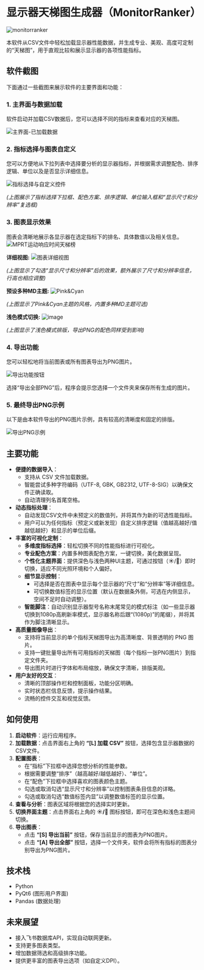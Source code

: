 # 显示器天梯图生成器（MonitorRanker）
![monitorranker](https://github.com/user-attachments/assets/dc2c5eed-fe34-4468-af8e-0040f8f3615f)

本软件从CSV文件中轻松加载显示器性能数据，并生成专业、美观、高度可定制的“天梯图”，用于直观比较和展示显示器的各项性能指标。

## 软件截图
下面通过一些截图来展示软件的主要界面和功能：
### 1. 主界面与数据加载
软件启动并加载CSV数据后，您可以选择不同的指标来查看对应的天梯图。

![主界面-已加载数据](https://github.com/user-attachments/assets/9ce67d92-82a2-4aea-9ac2-5ac2bc579ca6)

### 2. 指标选择与图表自定义
您可以方便地从下拉列表中选择要分析的显示器指标，并根据需求调整配色、排序逻辑、单位以及是否显示详细信息。

![指标选择与自定义控件](https://github.com/user-attachments/assets/ee19cf64-102a-4215-b325-04286f9ae9a4)

*(上图展示了指标选择下拉框、配色方案、排序逻辑、单位输入框和“显示尺寸和分辨率”复选框)*

### 3. 图表显示效果
图表会清晰地展示各显示器在选定指标下的排名、具体数值以及相关信息。
![MPRT运动响应时间天梯榜](https://github.com/user-attachments/assets/a0ea967d-6e19-4f86-a646-a4cbe9d34f46)


**详细视图:**
![图表详细视图](https://github.com/user-attachments/assets/1f7ab66f-675d-42b0-a48a-3aea5007b56f)

*(上图显示了勾选“显示尺寸和分辨率”后的效果，额外展示了尺寸和分辨率信息，行高也相应调整)*

**预设多种MD主题:**
![Pink&Cyan](https://github.com/user-attachments/assets/15698677-56b0-4099-8c25-8b083678dec6)

*(上图显示了Pink&Cyan主题的风格，内置多种MD主题可选)*

**浅色模式切换:**
![image](https://github.com/user-attachments/assets/b87dc5c5-aed9-4d27-8b1b-f46cb3b4cd84)

*(上图显示了浅色模式排版，导出PNG的配色同样受到影响)*

### 4. 导出功能
您可以轻松地将当前图表或所有图表导出为PNG图片。

![导出功能按钮](https://github.com/user-attachments/assets/a1272f22-2b35-4a61-a1f5-3709da432eed)

选择“导出全部PNG”后，程序会提示您选择一个文件夹来保存所有生成的图片。

### 5. 最终导出PNG示例
以下是由本软件导出的PNG图片示例，具有较高的清晰度和固定的排版。

![导出PNG示例](https://github.com/user-attachments/assets/bf4f2883-7b6f-48e9-9f1a-0420a5afaed1)

## 主要功能

* **便捷的数据导入**：
    * 支持从 CSV 文件加载数据。
    * 智能尝试多种字符编码（UTF-8, GBK, GB2312, UTF-8-SIG）以确保文件正确读取。
    * 自动清理列名首尾空格。
* **动态指标处理**：
    * 自动发现CSV文件中未预定义的数值列，并将其作为新的可选性能指标。
    * 用户可以为任何指标（预定义或新发现）自定义排序逻辑（值越高越好/值越低越好）和显示的单位后缀。
* **丰富的可视化定制**：
    * **多维度指标选择**：轻松切换不同的性能指标进行可视化。
    * **专业配色方案**：内置多种图表配色方案，一键切换，美化数据呈现。
    * **个性化主题界面**：提供深色与浅色两种UI主题，可通过按钮（☀️/🌙）即时切换，适应不同光照环境和个人偏好。
    * **细节显示控制**：
        * 可选择是否在图表中显示每个显示器的“尺寸”和“分辨率”等详细信息。
        * 可切换数值标签的显示位置（默认在数据条外侧，可选在内侧显示，空间不足时自动调整）。
    * **智能脚注**：自动识别显示器型号名称末尾常见的模式标注（如一些显示器切换到1080p高刷新率模式，显示器名称后跟“(1080p)”的尾缀），并将其作为脚注清晰显示。
* **高质量图像导出**：
    * 支持将当前显示的单个指标天梯图导出为高清晰度、背景透明的 PNG 图片。
    * 支持一键批量导出所有可用指标的天梯图（每个指标一张PNG图片）到指定文件夹。
    * 导出图片时进行字体和布局缩放，确保文字清晰，排版美观。
* **用户友好的交互**：
    * 清晰的顶部操作栏和控制面板，功能分区明确。
    * 实时状态栏信息反馈，提示操作结果。
    * 流畅的控件交互和视觉反馈。

## 如何使用

1.  **启动软件**：运行应用程序。
2.  **加载数据**：点击界面右上角的 **“[L] 加载 CSV”** 按钮，选择包含显示器数据的CSV文件。
3.  **配置图表**：
    * 在“指标”下拉框中选择您想分析的性能参数。
    * 根据需要调整“排序”（越高越好/越低越好）、“单位”。
    * 在“配色”下拉框中选择喜欢的图表颜色主题。
    * 勾选或取消勾选“显示尺寸和分辨率”以控制图表条目信息的详略。
    * 勾选或取消勾选“数值标签内显”以调整数值标签的显示位置。
4.  **查看与分析**：图表区域将根据您的选择实时更新。
5.  **切换界面主题**：点击界面右上角的 **☀️/🌙** 图标按钮，即可在深色和浅色主题间切换。
6.  **导出图表**：
    * 点击 **“[S] 导出当前”** 按钮，保存当前显示的图表为PNG图片。
    * 点击 **“[A] 导出全部”** 按钮，选择一个文件夹，软件会将所有指标的图表分别导出为PNG图片。

## 技术栈

* Python
* PyQt6 (图形用户界面)
* Pandas (数据处理)

## 未来展望

* 接入飞书数据库API，实现自动联网更新。
* 支持更多图表类型。
* 增加数据筛选和高级排序功能。
* 提供更丰富的图表导出选项（如自定义DPI）。
